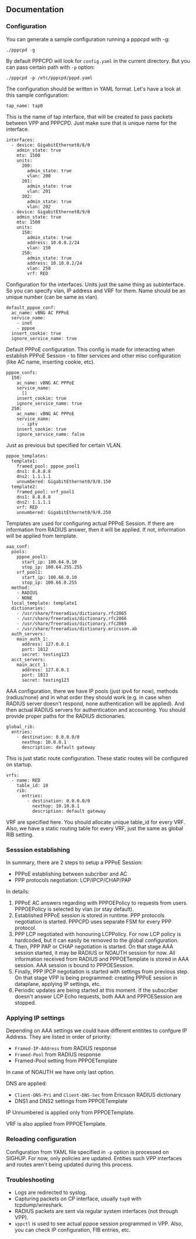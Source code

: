 ## Documentation ##
### Configuration ###
You can generate a sample configuration running a pppcpd with -g:
```
./pppcpd -g
```

By default PPPCPD will look for `config.yaml` in the current directory. But you can pass certain path with `-p` option:

```
./pppcpd -p /etc/pppcpd/pppd.yaml
```

The configuration should be written in YAML format. Let's have a look at this sample configuration:

```
tap_name: tap0
```
This is the name of tap interface, that will be created to pass packets between VPP and PPPCPD. Just make sure that is unique name for the interface.

```
interfaces:
  - device: GigabitEthernet0/8/0
    admin_state: true
    mtu: 1500
    units:
      200:
        admin_state: true
        vlan: 200
      201:
        admin_state: true
        vlan: 201
      202:
        admin_state: true
        vlan: 202
  - device: GigabitEthernet0/9/0
    admin_state: true
    mtu: 1500
    units:
      150:
        admin_state: true
        address: 10.0.0.2/24
        vlan: 150
      250:
        admin_state: true
        address: 10.10.0.2/24
        vlan: 250
        vrf: RED
```
Configuration for the interfaces. Units just the same thing as subinterface. So you can specify vlan, IP address and VRF for them. Name should be an unique number (can be same as vlan).

```
default_pppoe_conf:
  ac_name: vBNG AC PPPoE
  service_name:
    - inet
    - pppoe
  insert_cookie: true
  ignore_service_name: true
```
Default PPPoE configuration. This config is made for interacting when establish PPPoE Session - to filter services and other misc configuration (like AC name, inserting cookie, etc).

```
pppoe_confs:
  150:
    ac_name: vBNG AC PPPoE
    service_name:
      []
    insert_cookie: true
    ignore_service_name: true
  250:
    ac_name: vBNG AC PPPoE
    service_name:
      - iptv
    insert_cookie: true
    ignore_service_name: false
```
Just as previous but specified for certain VLAN.

```
pppoe_templates:
  template1:
    framed_pool: pppoe_pool1
    dns1: 8.8.8.8
    dns2: 1.1.1.1
    unnumbered: GigabitEthernet0/9/0.150
  template2:
    framed_pool: vrf_pool1
    dns1: 8.8.8.8
    dns2: 1.1.1.1
    vrf: RED
    unnumbered: GigabitEthernet0/9/0.250
```
Templates are used for configuring actual PPPoE Session. If there are information from RADIUS answer, then it will be applied. If not, information will be applied from template.


```
aaa_conf:
  pools:
    pppoe_pool1:
      start_ip: 100.64.0.10
      stop_ip: 100.64.255.255
    vrf_pool1:
      start_ip: 100.66.0.10
      stop_ip: 100.66.0.255
  method:
    - RADIUS
    - NONE
  local_template: template1
  dictionaries:
    - /usr/share/freeradius/dictionary.rfc2865
    - /usr/share/freeradius/dictionary.rfc2866
    - /usr/share/freeradius/dictionary.rfc2869
    - /usr/share/freeradius/dictionary.ericsson.ab
  auth_servers:
    main_auth_1:
      address: 127.0.0.1
      port: 1812
      secret: testing123
  acct_servers:
    main_acct_1:
      address: 127.0.0.1
      port: 1813
      secret: testing123
```
AAA configuration, there we have IP pools (just ipv4 for now), methods (radius/none) and in what order they should work (e.g. in case when RADIUS server doesn't respond, none authentication will be applied).
And then actual RADIUS servers for authentication and accounting. You should provide proper paths for the RADIUS dictionaries.

```
global_rib:
  entries:
    - destination: 0.0.0.0/0
      nexthop: 10.0.0.1
      description: default gateway
```
This is just static route configuration. These static routes will be configured on startup.

```
vrfs:
  - name: RED
    table_id: 10
    rib:
      entries:
        - destination: 0.0.0.0/0
          nexthop: 10.10.0.1
          description: default gateway
```
VRF are specified here. You should allocate unique table_id for every VRF. Also, we have a static routing table for every VRF, just the same as global RIB setting.

### Sesssion establishing ###
In summary, there are 2 steps to setup a PPPoE Session:
* PPPoE establishing between subcriber and AC
* PPP protocols negotiation: LCP/IPCP/CHAP/PAP

In details:

1. PPPoE AC answers regarding with PPPOEPolicy to requests from users. PPPOEPolicy is selected by vlan (or stay default).
2. Established PPPoE session is stored in runtime. PPP protocols negotiation is started. PPPCPD uses separate FSM for every PPP protocol.
3. PPP LCP negotiated with honouring LCPPolicy. For now LCP policy is hardcoded, but it can easily be removed to the global configuration.
4. Then, PPP PAP or CHAP negotiation is started. On that stage AAA session started, it may be RADIUS or NOAUTH session for now. All information received from RADIUS and PPPOETemplate is stored in AAA session. AAA session is bound to PPPOESession.
5. Finally, PPP IPCP negotiation is started with settings from previous step. On that stage VPP is being programmed: creating PPPoE session in dataplane, applying IP settings, etc.
6. Periodic updates are being started at this moment. If the subscriber doesn't answer LCP Echo requests, both AAA and PPPOESession are stopped. 

### Applying IP settings ###
Depending on AAA settings we could have different entitites to confgure IP Address. They are listed in order of priority:
* `Framed-IP-Address` from RADIUS response
* `Framed-Pool` from RADIUS response
* Framed-Pool setting from PPPOETemplate

In case of NOAUTH we have only last option. 

DNS are applied:
* `Client-DNS-Pri` and `Client-DNS-Sec` from Ericsson RADIUS dictionary
* DNS1 and DNS2 settings from PPPOETemplate

IP Unnumbered is applied only from PPPOETemplate.

VRF is also applied from PPPOETemplate.

### Reloading configuration ###
Configuration from YAML file specified in `-p` option is processed on SIGHUP. For now, only policies are updated. Entities such VPP interfaces and routes aren't being updated during this process. 

### Troubleshooting ###
* Logs are redirected to syslog.
* Capturing packets on CP interface, usually `tap0` with tcpdump/wireshark.
* RADIUS packets are sent via regular system interfaces (not through VPP).
* `vppctl` is used to see actual pppoe session programmed in VPP. Also, you can check IP configuration, FIB entries, etc.